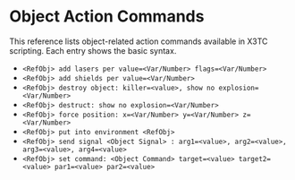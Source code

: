 # Object Action Commands

This reference lists object-related action commands available in X3TC scripting. Each entry shows the basic syntax.

- `<RefObj> add lasers per value=<Var/Number> flags=<Var/Number>`
- `<RefObj> add shields per value=<Var/Number>`
- `<RefObj> destroy object: killer=<value>, show no explosion=<Var/Number>`
- `<RefObj> destruct: show no explosion=<Var/Number>`
- `<RefObj> force position: x=<Var/Number> y=<Var/Number> z=<Var/Number>`
- `<RefObj> put into environment <RefObj>`
- `<RefObj> send signal <Object Signal> : arg1=<value>, arg2=<value>, arg3=<value>, arg4=<value>`
- `<RefObj> set command: <Object Command> target=<value> target2=<value> par1=<value> par2=<value>`

